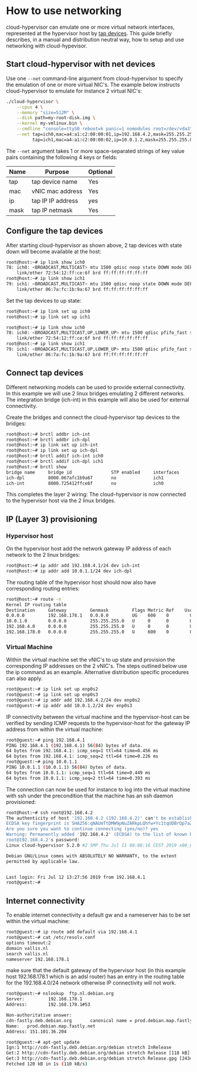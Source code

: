 # How to use networking

cloud-hypervisor can emulate one or more virtual network interfaces, represented at the hypervisor host by [tap devices](https://www.kernel.org/doc/Documentation/networking/tuntap.txt). This guide briefly describes, in a manual and distribution neutral way, how to setup and use networking with cloud-hypevisor.

## Start cloud-hypervisor with net devices

Use one `--net` command-line argument from cloud-hypervisor to specify the emulation of one or more virtual NIC's. The example below instructs cloud-hypervisor to emulate for instance 2 virtual NIC's:

```bash
./cloud-hypervisor \
    --cpus 4 \
    --memory "size=512M" \
    --disk path=my-root-disk.img \
    --kernel my-vmlinux.bin \
    --cmdline "console=ttyS0 reboot=k panic=1 nomodules root=/dev/vda3" \
    --net tap=ich0,mac=a4:a1:c2:00:00:01,ip=192.168.4.2,mask=255.255.255.0 \
          tap=ich1,mac=a4:a1:c2:00:00:02,ip=10.0.1.2,mask=255.255.255.0
```
 
The `--net` argument takes 1 or more space-separated strings of key value pairs containing the following 4 keys or fields:

| Name     | Purpose                    | Optional  |
| -------- |----------------------------| ----------|
| tap      | tap device name            | Yes       |
| mac      | vNIC mac address           | Yes       |
| ip       | tap IP IP address          | yes       |
| mask     | tap IP netmask             | Yes       |

## Configure the tap devices

After starting cloud-hypervisor as shown above, 2 tap devices with state down will become available at the host:

```bash
root@host:~# ip link show ich0
78: ich0: <BROADCAST,MULTICAST> mtu 1500 qdisc noop state DOWN mode DEFAULT group default qlen 1000
    link/ether 72:54:12:ff:ce:6f brd ff:ff:ff:ff:ff:ff
root@host:~# ip link show ich1
79: ich1: <BROADCAST,MULTICAST> mtu 1500 qdisc noop state DOWN mode DEFAULT group default qlen 1000
    link/ether 06:7a:fc:1b:9a:67 brd ff:ff:ff:ff:ff:ff
```

Set the tap devices to up state:

```bash
root@host:~# ip link set up ich0
root@host:~# ip link set up ich1

root@host:~# ip link show ich0
78: ich0: <BROADCAST,MULTICAST,UP,LOWER_UP> mtu 1500 qdisc pfifo_fast state UNKNOWN mode DEFAULT group default qlen 1000
    link/ether 72:54:12:ff:ce:6f brd ff:ff:ff:ff:ff:ff
root@host:~# ip link show ich1
79: ich1: <BROADCAST,MULTICAST,UP,LOWER_UP> mtu 1500 qdisc pfifo_fast state UNKNOWN mode DEFAULT group default qlen 1000
    link/ether 06:7a:fc:1b:9a:67 brd ff:ff:ff:ff:ff:ff
```

## Connect tap devices

Different networking models can be used to provide external connectivity. In this example we will
use 2 linux bridges emulating 2 different networks. The integration bridge (ich-int) in this example will also be used
for external connectivity.

Create the bridges and connect the cloud-hypervisor tap devices to the bridges:

```bash
root@host:~# brctl addbr ich-int
root@host:~# brctl addbr ich-dpl
root@host:~# ip link set up ich-int
root@host:~# ip link set up ich-dpl
root@host:~# brctl addif ich-int ich0
root@host:~# brctl addif ich-dpl ich1
root@host:~# brctl show
bridge name     bridge id               STP enabled     interfaces
ich-dpl         8000.067afc1b9a67       no              ich1
ich-int         8000.725412ffce6f       no              ich0
```
This completes the layer 2 wiring: The cloud-hypervisor is now connected to the hypervisor host via the 2 linux bridges.

## IP (Layer 3) provisioning

### Hypervisor host

On the hypervisor host add the network gateway IP address of each network to the 2 linux bridges:

```bash
root@host:~# ip addr add 192.168.4.1/24 dev ich-int
root@host:~# ip addr add 10.0.1.1/24 dev ich-dpl
```
The routing table of the hypervisor host should now also have corresponding routing entries:

```bash
root@host:~# route -n
Kernel IP routing table
Destination     Gateway         Genmask         Flags Metric Ref    Use Iface
0.0.0.0         192.168.178.1   0.0.0.0         UG    600    0        0 wlan1
10.0.1.0        0.0.0.0         255.255.255.0   U     0      0        0 ich-dpl
192.168.4.0     0.0.0.0         255.255.255.0   U     0      0        0 ich-int
192.168.178.0   0.0.0.0         255.255.255.0   U     600    0        0 wlan1
```
### Virtual Machine

Within the virtual machine set the vNIC's to up state and provision the corresponding IP addresses on the 2 vNIC's. The steps outlined below use the ip command as an example. Alternative distribution specific procedures can also apply.   

```bash
root@guest:~# ip link set up enp0s2
root@guest:~# ip link set up enp0s3
root@guest:~# ip addr add 192.168.4.2/24 dev enp0s2
root@guest:~# ip addr add 10.0.1.2/24 dev enp0s3
```

IP connectivity between the virtual machine and the hypervisor-host can be verified by sending
ICMP requests to the hypervisor-host for the gateway IP address from within the virtual machine:

```bash
root@guest:~# ping 192.168.4.1
PING 192.168.4.1 (192.168.4.1) 56(84) bytes of data.
64 bytes from 192.168.4.1: icmp_seq=1 ttl=64 time=0.456 ms
64 bytes from 192.168.4.1: icmp_seq=2 ttl=64 time=0.226 ms
root@guest:~# ping 10.0.1.1
PING 10.0.1.1 (10.0.1.1) 56(84) bytes of data.
64 bytes from 10.0.1.1: icmp_seq=1 ttl=64 time=0.449 ms
64 bytes from 10.0.1.1: icmp_seq=2 ttl=64 time=0.393 ms
```

The connection can now be used for instance to log into the virtual machine with
ssh under the precondition that the machine has an ssh daemon provisioned:

```bash
root@host:~# ssh root@192.168.4.2
The authenticity of host '192.168.4.2 (192.168.4.2)' can't be established.
ECDSA key fingerprint is SHA256:qNAUmTtDMW9pNuZARkpLQhfw+Yc1tqUDBrQp7aZGSjw.
Are you sure you want to continue connecting (yes/no)? yes
Warning: Permanently added '192.168.4.2' (ECDSA) to the list of known hosts.
root@192.168.4.2's password:
Linux cloud-hypervisor 5.2.0 #2 SMP Thu Jul 11 08:08:16 CEST 2019 x86_64

Debian GNU/Linux comes with ABSOLUTELY NO WARRANTY, to the extent
permitted by applicable law.                                                         


Last login: Fri Jul 12 13:27:56 2019 from 192.168.4.1
root@guest:~#
```

## Internet connectivity

To enable internet connectivity a default gw and a nameserver has to be set within
the virtual machine:

```bash
root@guest:~# ip route add default via 192.168.4.1
root@guest:~# cat /etc/resolv.conf
options timeout:2
domain vallis.nl
search vallis.nl
nameserver 192.168.178.1
```

make sure that the default gateway of the hypervisor host (in this example host 192.168.178.1 which is an adsl router) has an entry in the routing table for the 192.168.4.0/24 network otherwise IP connectivity will not work.

```bash
root@guest:~# nslookup  ftp.nl.debian.org       
Server:         192.168.178.1
Address:        192.168.178.1#53

Non-authoritative answer:
cdn-fastly.deb.debian.org       canonical name = prod.debian.map.fastly.net.
Name:   prod.debian.map.fastly.net
Address: 151.101.36.204

root@guest:~# apt-get update
Ign:1 http://cdn-fastly.deb.debian.org/debian stretch InRelease
Get:2 http://cdn-fastly.deb.debian.org/debian stretch Release [118 kB]
Get:3 http://cdn-fastly.deb.debian.org/debian stretch Release.gpg [2434 B]
Fetched 120 kB in 1s (110 kB/s)
```
